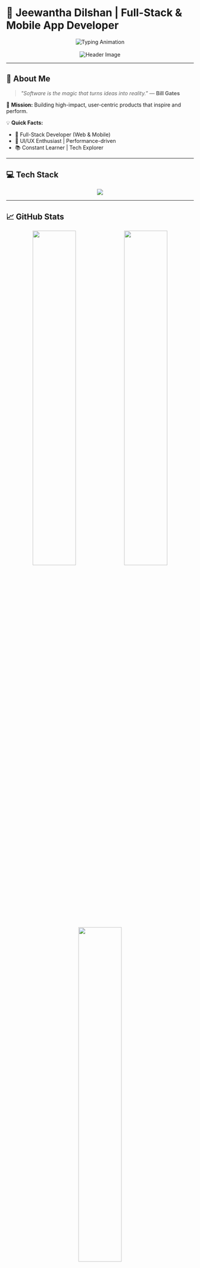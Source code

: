 # 🚀 Jeewantha Dilshan | Full-Stack & Mobile App Developer

<div align="center">
  <img src="https://readme-typing-svg.demolab.com?font=Fira+Code&size=28&duration=3000&pause=500&color=00BFFF&center=true&vCenter=true&width=900&height=100&lines=Hi+I'm+Jeewantha+Dilshan;Software+Engineer+%7C+Full-Stack+Developer;Passionate+about+Building+Web+%2B+Mobile+Solutions;Let's+Turn+Ideas+into+Reality!✨" alt="Typing Animation" />
</div>

<br/>

<div align="center">
  <img src="https://capsule-render.vercel.app/api?type=waving&color=0:00BFFF,100:1E90FF&height=220&section=header&text=Welcome!%20&fontSize=45&fontColor=ffffff" alt="Header Image"/>
</div>

---

## 🧠 About Me

> _"Software is the magic that turns ideas into reality."_ — **Bill Gates**

🎯 **Mission:** Building high-impact, user-centric products that inspire and perform.

💡 **Quick Facts:**
- 🌟 Full-Stack Developer (Web & Mobile)
- 🎨 UI/UX Enthusiast | Performance-driven
- 📚 Constant Learner | Tech Explorer

---

## 💻 Tech Stack

<div align="center">
  <img src="https://skillicons.dev/icons?i=java,python,javascript,react,reactnative,nodejs,spring,mysql,mongodb,postgresql,html,css,bootstrap,tailwind,docker,git,github,aws,vscode,intellij" />
</div>

---

## 📈 GitHub Stats

<div align="center">
  <img src="https://github-readme-stats.vercel.app/api?username=GihanJeewantha&theme=github_dark&show_icons=true&hide_border=true&count_private=true" width="48%"/>
  <img src="https://github-readme-streak-stats.herokuapp.com?user=GihanJeewantha&theme=github-dark&hide_border=true" width="48%"/>
</div>

<div align="center">
  <img src="https://github-readme-stats.vercel.app/api/top-langs/?username=GihanJeewantha&layout=compact&theme=github_dark&hide_border=true" width="48%"/>
</div>

---

## 🏆 Achievements & Certifications

<div align="center">
  <img src="https://github-profile-trophy.vercel.app/?username=GihanJeewantha&theme=gruvbox&margin-w=10&no-frame=true" />
</div>

---

## 🤝 Let's Collaborate!

✅  Full-Stack Expertise (Frontend + Backend + Mobile)  
✅  UI/UX Focused, Clean Code, Scalable Systems  
✅  Growth Mindset | Strong Communication

> **🚀 Always open to exciting projects and collaborations!**

---

## 📬 Connect With Me

<div align="center">
  <a href="https://www.linkedin.com/in/jeewantha-dilshan/" target="_blank">
    <img src="https://img.shields.io/badge/LinkedIn-0077B5?style=for-the-badge&logo=linkedin&logoColor=white" />
  </a>
  <a href="mailto:jeewanthadilshanjd@gmail.com" target="_blank">
    <img src="https://img.shields.io/badge/Email-D14836?style=for-the-badge&logo=gmail&logoColor=white" />
  </a>
  <a href="https://www.buymeacoffee.com/jeewantha" target="_blank">
    <img src="https://img.shields.io/badge/BuyMeACoffee-FFDD00?style=for-the-badge&logo=buymeacoffee&logoColor=black" />
  </a>
</div>

<br/>

<div align="center">
  <img src="https://readme-typing-svg.demolab.com?font=Fira+Code&size=24&pause=1000&color=1E90FF&center=true&vCenter=true&width=700&lines=Thanks+for+visiting!;Let's+connect+and+build+great+things+!🚀" alt="Footer Typing Animation" />
</div>
